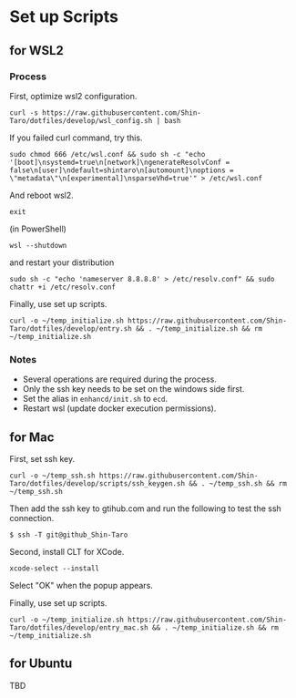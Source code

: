 # Set up Scripts

## for WSL2
### Process
First, optimize wsl2 configuration.

```
curl -s https://raw.githubusercontent.com/Shin-Taro/dotfiles/develop/wsl_config.sh | bash
```

If you failed curl command, try this.

```
sudo chmod 666 /etc/wsl.conf && sudo sh -c "echo '[boot]\nsystemd=true\n[network]\ngenerateResolvConf = false\n[user]\ndefault=shintaro\n[automount]\noptions = \"metadata\"\n[experimental]\nsparseVhd=true'" > /etc/wsl.conf
```

And reboot wsl2.

```
exit
```

(in PowerShell)

```
wsl --shutdown
```

and restart your distribution

```
sudo sh -c "echo 'nameserver 8.8.8.8' > /etc/resolv.conf" && sudo chattr +i /etc/resolv.conf
```

Finally, use set up scripts.

```
curl -o ~/temp_initialize.sh https://raw.githubusercontent.com/Shin-Taro/dotfiles/develop/entry.sh && . ~/temp_initialize.sh && rm ~/temp_initialize.sh
```

### Notes
- Several operations are required during the process.
- Only the ssh key needs to be set on the windows side first.
- Set the alias in `enhancd/init.sh` to `ecd`.
- Restart wsl (update docker execution permissions).

## for Mac
First, set ssh key.
```
curl -o ~/temp_ssh.sh https://raw.githubusercontent.com/Shin-Taro/dotfiles/develop/scripts/ssh_keygen.sh && . ~/temp_ssh.sh && rm ~/temp_ssh.sh
```

Then add the ssh key to gtihub.com and run the following to test the ssh connection.
```
$ ssh -T git@github_Shin-Taro
```

Second, install CLT for XCode.
```
xcode-select --install
```

Select "OK" when the popup appears.

Finally, use set up scripts.
```
curl -o ~/temp_initialize.sh https://raw.githubusercontent.com/Shin-Taro/dotfiles/develop/entry_mac.sh && . ~/temp_initialize.sh && rm ~/temp_initialize.sh
```

## for Ubuntu

TBD
